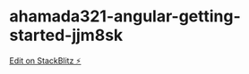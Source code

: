 # ahamada321-angular-getting-started-jjm8sk

[Edit on StackBlitz ⚡️](https://stackblitz.com/edit/ahamada321-angular-getting-started-jjm8sk)